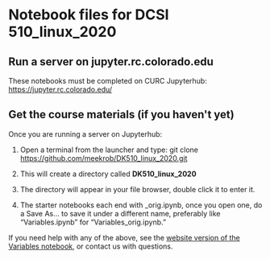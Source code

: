 # Notebook files for DCSI 510_linux_2020

## Run a server on jupyter.rc.colorado.edu

These notebooks must be completed on CURC Jupyterhub: https://jupyter.rc.colorado.edu/

## Get the course materials (if you haven't yet)

Once you are running a server on Jupyterhub:

1) Open a terminal from the launcher and type: git clone https://github.com/meekrob/DK510_linux_2020.git

2) This will create a directory called **DK510_linux_2020**

3) The directory will appear in your file browser, double click it to enter it.

4) The starter notebooks each end with _orig.ipynb, once you open one, do a Save As… to save it under a different name, preferably like “Variables.ipynb” for “Variables_orig.ipynb.”

If you need help with any of the above, see the [website version of the Variables notebook](http://rna.colostate.edu/2020/doku.php?id=wiki:2020scripting_ii_variables), or contact us with questions.

